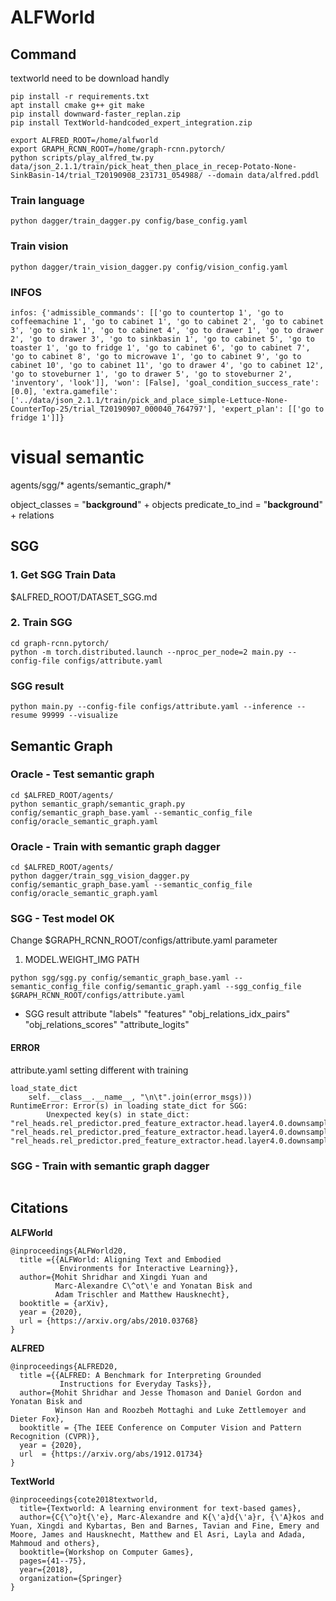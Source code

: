 # ALFWorld

## Command
textworld need to be download handly
```
pip install -r requirements.txt
apt install cmake g++ git make
pip install downward-faster_replan.zip
pip install TextWorld-handcoded_expert_integration.zip

export ALFRED_ROOT=/home/alfworld
export GRAPH_RCNN_ROOT=/home/graph-rcnn.pytorch/
python scripts/play_alfred_tw.py data/json_2.1.1/train/pick_heat_then_place_in_recep-Potato-None-SinkBasin-14/trial_T20190908_231731_054988/ --domain data/alfred.pddl
```

### Train language
```
python dagger/train_dagger.py config/base_config.yaml
```

### Train vision
```
python dagger/train_vision_dagger.py config/vision_config.yaml
```

### INFOS
```
infos: {'admissible_commands': [['go to countertop 1', 'go to coffeemachine 1', 'go to cabinet 1', 'go to cabinet 2', 'go to cabinet 3', 'go to sink 1', 'go to cabinet 4', 'go to drawer 1', 'go to drawer 2', 'go to drawer 3', 'go to sinkbasin 1', 'go to cabinet 5', 'go to toaster 1', 'go to fridge 1', 'go to cabinet 6', 'go to cabinet 7', 'go to cabinet 8', 'go to microwave 1', 'go to cabinet 9', 'go to cabinet 10', 'go to cabinet 11', 'go to drawer 4', 'go to cabinet 12', 'go to stoveburner 1', 'go to drawer 5', 'go to stoveburner 2', 'inventory', 'look']], 'won': [False], 'goal_condition_success_rate': [0.0], 'extra.gamefile': ['../data/json_2.1.1/train/pick_and_place_simple-Lettuce-None-CounterTop-25/trial_T20190907_000040_764797'], 'expert_plan': [['go to fridge 1']]}
```

# visual semantic
agents/sgg/*
agents/semantic_graph/*

object_classes = "__background__" + objects
predicate_to_ind = "__background__" + relations

## SGG
### 1. Get SGG Train Data
$ALFRED_ROOT/DATASET_SGG.md

### 2. Train SGG
```
cd graph-rcnn.pytorch/
python -m torch.distributed.launch --nproc_per_node=2 main.py --config-file configs/attribute.yaml
```

### SGG result
```
python main.py --config-file configs/attribute.yaml --inference --resume 99999 --visualize
```

## Semantic Graph
### Oracle - Test semantic graph
```
cd $ALFRED_ROOT/agents/
python semantic_graph/semantic_graph.py config/semantic_graph_base.yaml --semantic_config_file config/oracle_semantic_graph.yaml
``` 
### Oracle - Train with semantic graph dagger
```
cd $ALFRED_ROOT/agents/
python dagger/train_sgg_vision_dagger.py config/semantic_graph_base.yaml --semantic_config_file config/oracle_semantic_graph.yaml
```

### SGG - Test model OK
Change $GRAPH_RCNN_ROOT/configs/attribute.yaml parameter
1. MODEL.WEIGHT_IMG PATH

```
python sgg/sgg.py config/semantic_graph_base.yaml --semantic_config_file config/semantic_graph.yaml --sgg_config_file $GRAPH_RCNN_ROOT/configs/attribute.yaml
```
- SGG result attribute
"labels"
"features"
"obj_relations_idx_pairs"
"obj_relations_scores"
"attribute_logits"

#### ERROR
attribute.yaml setting different with training 
```
load_state_dict
    self.__class__.__name__, "\n\t".join(error_msgs)))
RuntimeError: Error(s) in loading state_dict for SGG:
        Unexpected key(s) in state_dict: "rel_heads.rel_predictor.pred_feature_extractor.head.layer4.0.downsample.0.weight", "rel_heads.rel_predictor.pred_feature_extractor.head.layer4.0.downsample.1.weight", "rel_heads.rel_predictor.pred_feature_extractor.head.layer4.0.downsample.1.bias"
```

### SGG - Train with semantic graph dagger


```
```
## Citations

**ALFWorld**
```
@inproceedings{ALFWorld20,
  title ={{ALFWorld: Aligning Text and Embodied
           Environments for Interactive Learning}},
  author={Mohit Shridhar and Xingdi Yuan and
          Marc-Alexandre C\^ot\'e and Yonatan Bisk and
          Adam Trischler and Matthew Hausknecht},
  booktitle = {arXiv},
  year = {2020},
  url = {https://arxiv.org/abs/2010.03768}
}
```  

**ALFRED**
```
@inproceedings{ALFRED20,
  title ={{ALFRED: A Benchmark for Interpreting Grounded
           Instructions for Everyday Tasks}},
  author={Mohit Shridhar and Jesse Thomason and Daniel Gordon and Yonatan Bisk and
          Winson Han and Roozbeh Mottaghi and Luke Zettlemoyer and Dieter Fox},
  booktitle = {The IEEE Conference on Computer Vision and Pattern Recognition (CVPR)},
  year = {2020},
  url  = {https://arxiv.org/abs/1912.01734}
}
```

**TextWorld**
```
@inproceedings{cote2018textworld,
  title={Textworld: A learning environment for text-based games},
  author={C{\^o}t{\'e}, Marc-Alexandre and K{\'a}d{\'a}r, {\'A}kos and Yuan, Xingdi and Kybartas, Ben and Barnes, Tavian and Fine, Emery and Moore, James and Hausknecht, Matthew and El Asri, Layla and Adada, Mahmoud and others},
  booktitle={Workshop on Computer Games},
  pages={41--75},
  year={2018},
  organization={Springer}
}
```
